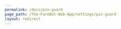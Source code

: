 ```yaml
---
permalink: /docs/pin-guard
page_path: /The-FarmBot-Web-App/settings/pin-guard
layout: redirect
---
```

